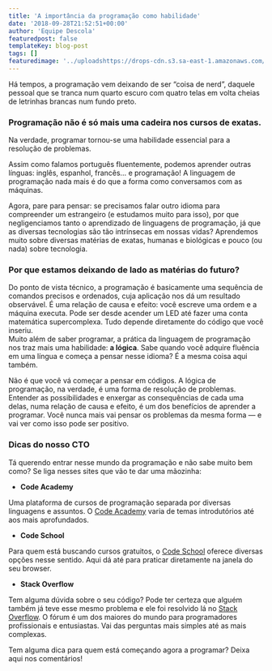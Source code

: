 ```yaml
---
title: 'A importância da programação como habilidade'
date: '2018-09-28T21:52:51+00:00'
author: 'Equipe Descola'
featuredpost: false
templateKey: blog-post
tags: []
featuredimage: '../uploadshttps://drops-cdn.s3.sa-east-1.amazonaws.com/drops-new/wp-content/uploads/2018/09/28215207/progrmar-150x150.png'
---
```

Há tempos, a programação vem deixando de ser “coisa de nerd”, daquele pessoal que se tranca num quarto escuro com quatro telas em volta cheias de letrinhas brancas num fundo preto.

### Programação não é só mais uma cadeira nos cursos de exatas.

Na verdade, programar tornou-se uma habilidade essencial para a resolução de problemas.

Assim como falamos português fluentemente, podemos aprender outras línguas: inglês, espanhol, francês… e programação! A linguagem de programação nada mais é do que a forma como conversamos com as máquinas.

Agora, pare para pensar: se precisamos falar outro idioma para compreender um estrangeiro (e estudamos muito para isso), por que negligenciamos tanto o aprendizado de linguagens de programação, já que as diversas tecnologias são tão intrínsecas em nossas vidas? Aprendemos muito sobre diversas matérias de exatas, humanas e biológicas e pouco (ou nada) sobre tecnologia.

### Por que estamos deixando de lado as matérias do futuro?

Do ponto de vista técnico, a programação é basicamente uma sequência de comandos precisos e ordenados, cuja aplicação nos dá um resultado observável. É uma relação de causa e efeito: você escreve uma ordem e a máquina executa. Pode ser desde acender um LED até fazer uma conta matemática supercomplexa. Tudo depende diretamente do código que você inseriu.  
Muito além de saber programar, a prática da linguagem de programação nos traz mais uma habilidade: **a lógica**. Sabe quando você adquire fluência em uma língua e começa a pensar nesse idioma? É a mesma coisa aqui também.

Não é que você vá começar a pensar em códigos. A lógica de programação, na verdade, é uma forma de resolução de problemas. Entender as possibilidades e enxergar as consequências de cada uma delas, numa relação de causa e efeito, é um dos benefícios de aprender a programar. Você nunca mais vai pensar os problemas da mesma forma ― e vai ver como isso pode ser positivo.

### Dicas do nosso CTO

Tá querendo entrar nesse mundo da programação e não sabe muito bem como? Se liga nesses sites que vão te dar uma mãozinha:

- **Code Academy**

Uma plataforma de cursos de programação separada por diversas linguagens e assuntos. O [Code Academy](https://www.codecademy.com/) varia de temas introdutórios até aos mais aprofundados.

- **Code School**

Para quem está buscando cursos gratuitos, o [Code School](https://www.codeschool.com/) oferece diversas opções nesse sentido. Aqui dá até para praticar diretamente na janela do seu browser.

- **Stack Overflow**

Tem alguma dúvida sobre o seu código? Pode ter certeza que alguém também já teve esse mesmo problema e ele foi resolvido lá no [Stack Overflow](https://pt.stackoverflow.com/). O fórum é um dos maiores do mundo para programadores profissionais e entusiastas. Vai das perguntas mais simples até as mais complexas.

Tem alguma dica para quem está começando agora a programar? Deixa aqui nos comentários!